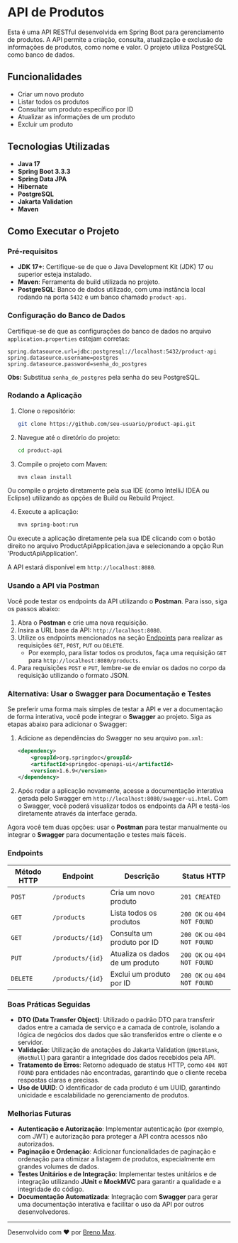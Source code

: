 # API de Produtos

Esta é uma API RESTful desenvolvida em Spring Boot para gerenciamento de produtos. A API permite a criação, consulta, atualização e exclusão de informações de produtos, como nome e valor. O projeto utiliza PostgreSQL como banco de dados.

## Funcionalidades

- Criar um novo produto
- Listar todos os produtos
- Consultar um produto específico por ID
- Atualizar as informações de um produto
- Excluir um produto

## Tecnologias Utilizadas

- **Java 17**
- **Spring Boot 3.3.3**
- **Spring Data JPA**
- **Hibernate**
- **PostgreSQL**
- **Jakarta Validation**
- **Maven**

## Como Executar o Projeto

### Pré-requisitos

- **JDK 17+**: Certifique-se de que o Java Development Kit (JDK) 17 ou superior esteja instalado.
- **Maven**: Ferramenta de build utilizada no projeto.
- **PostgreSQL**: Banco de dados utilizado, com uma instância local rodando na porta `5432` e um banco chamado `product-api`.
  
### Configuração do Banco de Dados

Certifique-se de que as configurações do banco de dados no arquivo `application.properties` estejam corretas:

```properties
spring.datasource.url=jdbc:postgresql://localhost:5432/product-api
spring.datasource.username=postgres
spring.datasource.password=senha_do_postgres
```

**Obs:** Substitua `senha_do_postgres` pela senha do seu PostgreSQL.

### Rodando a Aplicação

1. Clone o repositório:
   ```bash
   git clone https://github.com/seu-usuario/product-api.git
   ```

2. Navegue até o diretório do projeto:
   ```bash
   cd product-api
   ```
   
3. Compile o projeto com Maven:
   ```bash
   mvn clean install
   ```

Ou compile o projeto diretamente pela sua IDE (como IntelliJ IDEA ou Eclipse) utilizando as opções de Build ou Rebuild Project.

4. Execute a aplicação:
   ```bash
   mvn spring-boot:run
   ```

Ou execute a aplicação diretamente pela sua IDE clicando com o botão direito no arquivo ProductApiApplication.java e selecionando a opção Run 'ProductApiApplication'.

A API estará disponível em `http://localhost:8080`.

### Usando a API via Postman

Você pode testar os endpoints da API utilizando o **Postman**. Para isso, siga os passos abaixo:

1. Abra o **Postman** e crie uma nova requisição.
2. Insira a URL base da API: `http://localhost:8080`.
3. Utilize os endpoints mencionados na seção [Endpoints](#endpoints) para realizar as requisições `GET`, `POST`, `PUT` ou `DELETE`.
   - Por exemplo, para listar todos os produtos, faça uma requisição `GET` para `http://localhost:8080/products`.
4. Para requisições `POST` e `PUT`, lembre-se de enviar os dados no corpo da requisição utilizando o formato JSON.

### Alternativa: Usar o Swagger para Documentação e Testes

Se preferir uma forma mais simples de testar a API e ver a documentação de forma interativa, você pode integrar o **Swagger** ao projeto. Siga as etapas abaixo para adicionar o Swagger:

1. Adicione as dependências do Swagger no seu arquivo `pom.xml`:
   ```xml
   <dependency>
       <groupId>org.springdoc</groupId>
       <artifactId>springdoc-openapi-ui</artifactId>
       <version>1.6.9</version>
   </dependency>
   ```
2. Após rodar a aplicação novamente, acesse a documentação interativa gerada pelo Swagger em `http://localhost:8080/swagger-ui.html`.
Com o Swagger, você poderá visualizar todos os endpoints da API e testá-los diretamente através da interface gerada.


Agora você tem duas opções: usar o **Postman** para testar manualmente ou integrar o **Swagger** para documentação e testes mais fáceis.


### Endpoints

| Método HTTP | Endpoint          | Descrição                          | Status HTTP        |
|-------------|-------------------|------------------------------------|--------------------|
| `POST`      | `/products`        | Cria um novo produto               | `201 CREATED`      |
| `GET`       | `/products`        | Lista todos os produtos            | `200 OK` ou `404 NOT FOUND` |
| `GET`       | `/products/{id}`   | Consulta um produto por ID         | `200 OK` ou `404 NOT FOUND` |
| `PUT`       | `/products/{id}`   | Atualiza os dados de um produto    | `200 OK` ou `404 NOT FOUND` |
| `DELETE`    | `/products/{id}`   | Exclui um produto por ID           | `200 OK` ou `404 NOT FOUND` |

### Boas Práticas Seguidas

- **DTO (Data Transfer Object)**: Utilizado o padrão DTO para transferir dados entre a camada de serviço e a camada de controle, isolando a lógica de negócios dos dados que são transferidos entre o cliente e o servidor.
- **Validação**: Utilização de anotações do Jakarta Validation (`@NotBlank`, `@NotNull`) para garantir a integridade dos dados recebidos pela API.
- **Tratamento de Erros**: Retorno adequado de status HTTP, como `404 NOT FOUND` para entidades não encontradas, garantindo que o cliente receba respostas claras e precisas.
- **Uso de UUID**: O identificador de cada produto é um UUID, garantindo unicidade e escalabilidade no gerenciamento de produtos.

### Melhorias Futuras

- **Autenticação e Autorização**: Implementar autenticação (por exemplo, com JWT) e autorização para proteger a API contra acessos não autorizados.
- **Paginação e Ordenação**: Adicionar funcionalidades de paginação e ordenação para otimizar a listagem de produtos, especialmente em grandes volumes de dados.
- **Testes Unitários e de Integração**: Implementar testes unitários e de integração utilizando **JUnit** e **MockMVC** para garantir a qualidade e a integridade do código.
- **Documentação Automatizada**: Integração com **Swagger** para gerar uma documentação interativa e facilitar o uso da API por outros desenvolvedores.

---

Desenvolvido com :heart: por [Breno Max](https://github.com/brennomax).
